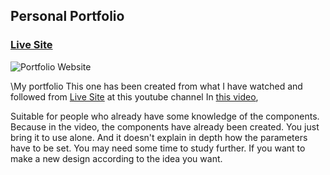 ## Personal Portfolio

### [Live Site]()

![Portfolio Website](https://i.ibb.co/WgPMpts/image.png)

\My portfolio This one has been created from what I have watched and followed from [Live Site](https://jsmasterypro.com) at this youtube channel
In [this video](https://www.youtube.com/watch?v=OPaLnMw2i_0), 

Suitable for people who already have some knowledge of the components.
Because in the video, the components have already been created. You just bring it to use alone. And it doesn't explain in depth how the parameters have to be set. You may need some time to study further. If you want to make a new design according to the idea you want.